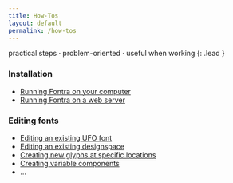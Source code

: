 ```yaml
---
title: How-Tos
layout: default
permalink: /how-tos
---
```


practical steps · problem-oriented · useful when working
{: .lead }

### Installation

- [Running Fontra on your computer](running-fontra-desktop)
- [Running Fontra on a web server](#)

### Editing fonts

- [Editing an existing UFO font](#)
- [Editing an existing designspace](#)
- [Creating new glyphs at specific locations](#)
- [Creating variable components](#)
- ...

